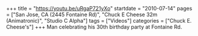 +++
title = "https://youtu.be/uRgaP721yXo"
startdate = "2010-07-14"
pages = ["San Jose, CA (2445 Fontaine Rd)", "Chuck E Cheese 32m (Animatronic)", "Studio C Alpha"]
tags = ["Videos"]
categories = ["Chuck E. Cheese's"]
+++
Man celebrating his 30th birthday party at Fontaine Rd.
